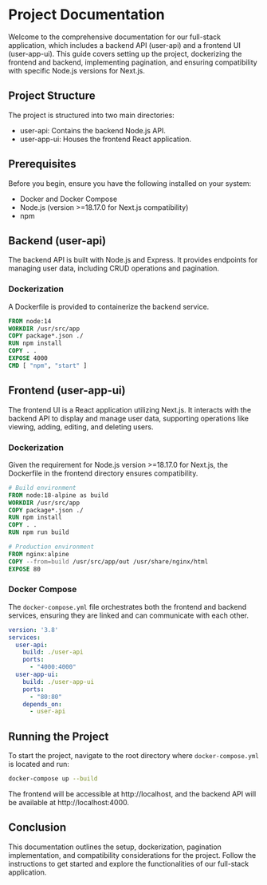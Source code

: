 
# Project Documentation

Welcome to the comprehensive documentation for our full-stack application, which includes a backend API (user-api) and a frontend UI (user-app-ui). This guide covers setting up the project, dockerizing the frontend and backend, implementing pagination, and ensuring compatibility with specific Node.js versions for Next.js.

## Project Structure

The project is structured into two main directories:

- user-api: Contains the backend Node.js API.
- user-app-ui: Houses the frontend React application.

## Prerequisites

Before you begin, ensure you have the following installed on your system:

- Docker and Docker Compose
- Node.js (version >=18.17.0 for Next.js compatibility)
- npm

## Backend (user-api)

The backend API is built with Node.js and Express. It provides endpoints for managing user data, including CRUD operations and pagination.

### Dockerization

A Dockerfile is provided to containerize the backend service.

```Dockerfile
FROM node:14
WORKDIR /usr/src/app
COPY package*.json ./
RUN npm install
COPY . .
EXPOSE 4000
CMD [ "npm", "start" ]
```

## Frontend (user-app-ui)

The frontend UI is a React application utilizing Next.js. It interacts with the backend API to display and manage user data, supporting operations like viewing, adding, editing, and deleting users.

### Dockerization

Given the requirement for Node.js version >=18.17.0 for Next.js, the Dockerfile in the frontend directory ensures compatibility.

```Dockerfile
# Build environment
FROM node:18-alpine as build
WORKDIR /usr/src/app
COPY package*.json ./
RUN npm install
COPY . .
RUN npm run build

# Production environment
FROM nginx:alpine
COPY --from=build /usr/src/app/out /usr/share/nginx/html
EXPOSE 80
```

### Docker Compose

The `docker-compose.yml` file orchestrates both the frontend and backend services, ensuring they are linked and can communicate with each other.

```yaml
version: '3.8'
services:
  user-api:
    build: ./user-api
    ports:
      - "4000:4000"
  user-app-ui:
    build: ./user-app-ui
    ports:
      - "80:80"
    depends_on:
      - user-api
```

## Running the Project

To start the project, navigate to the root directory where `docker-compose.yml` is located and run:

```bash
docker-compose up --build
```

The frontend will be accessible at http://localhost, and the backend API will be available at http://localhost:4000.

## Conclusion

This documentation outlines the setup, dockerization, pagination implementation, and compatibility considerations for the project. Follow the instructions to get started and explore the functionalities of our full-stack application.

